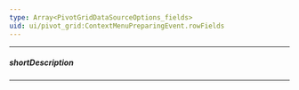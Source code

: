 ```yaml
---
type: Array<PivotGridDataSourceOptions_fields>
uid: ui/pivot_grid:ContextMenuPreparingEvent.rowFields
---
```

---
##### shortDescription
<!-- Description goes here -->

---
<!-- Description goes here -->